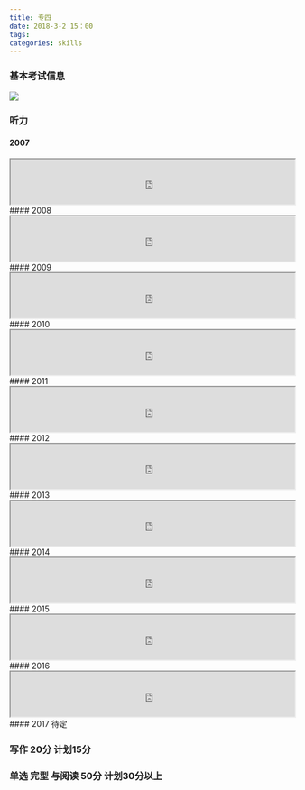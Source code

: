 ```yaml
---
title: 专四
date: 2018-3-2 15：00
tags:
categories: skills
---
```





### 基本考试信息
![](http://oyj1fkfcr.bkt.clouddn.com/A61CADEA5B8194ACCDC829322B680C7E.png)

### 听力
#### 2007
<iframe name="music" src="http://oyj1fkfcr.bkt.clouddn.com/TEM4-2007.mp3" marginwidth="1px" marginheight="20px" width=100% height="80px" frameborder=1 　scrolling="yes">
</iframe>
#### 2008
<iframe name="music" src="http://oyj1fkfcr.bkt.clouddn.com/TEM4-2008.mp3" marginwidth="1px" marginheight="20px" width=100% height="80px" frameborder=1 　scrolling="yes">
</iframe>
#### 2009
<iframe name="music" src="http://oyj1fkfcr.bkt.clouddn.com/TEM4-2009.mp3" marginwidth="1px" marginheight="20px" width=100% height="80px" frameborder=1 　scrolling="yes">
</iframe>
#### 2010
<iframe name="music" src="http://oyj1fkfcr.bkt.clouddn.com/TEM4-2010.mp3" marginwidth="1px" marginheight="20px" width=100% height="80px" frameborder=1 　scrolling="yes">
</iframe>
#### 2011
<iframe name="music" src="http://oyj1fkfcr.bkt.clouddn.com/TEM4-2011.mp3" marginwidth="1px" marginheight="20px" width=100% height="80px" frameborder=1 　scrolling="yes">
</iframe>
#### 2012
<iframe name="music" src="http://oyj1fkfcr.bkt.clouddn.com/TEM4-2012.mp3" marginwidth="1px" marginheight="20px" width=100% height="80px" frameborder=1 　scrolling="yes">
</iframe>
#### 2013
<iframe name="music" src="http://oyj1fkfcr.bkt.clouddn.com/TEM4-2013.mp3" marginwidth="1px" marginheight="20px" width=100% height="80px" frameborder=1 　scrolling="yes">
</iframe>
#### 2014
<iframe name="music" src="http://oyj1fkfcr.bkt.clouddn.com/TEM4-2014.mp3" marginwidth="1px" marginheight="20px" width=100% height="80px" frameborder=1 　scrolling="yes">
</iframe>
#### 2015
<iframe name="music" src="http://oyj1fkfcr.bkt.clouddn.com/TEM4-2015.mp3" marginwidth="1px" marginheight="20px" width=100% height="80px" frameborder=1 　scrolling="yes">
</iframe>
#### 2016
<iframe name="music" src="http://oyj1fkfcr.bkt.clouddn.com/TEM4-2016.mp3" marginwidth="1px" marginheight="20px" width=100% height="80px" frameborder=1 　scrolling="yes">
</iframe>
#### 2017 待定

### 写作 20分  计划15分

### 单选 完型 与阅读 50分 计划30分以上
